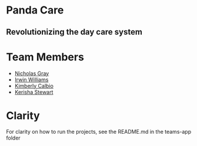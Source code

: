 # Panda Care 

## Revolutionizing the day care system

# Team Members
 - [Nicholas Gray](https://github.com/NicholasGray)
 - [Irwin Williams](https://github.com/irwinwilliams)
 - [Kimberly Calbio](https://github.com/kimaz001)
 - [Kerisha Stewart](https://github.com/kerisha)
# Clarity
For clarity on how to run the projects, see the README.md in the teams-app folder
